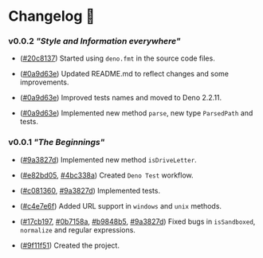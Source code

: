 # Changelog 📰

### v0.0.2 _"Style and Information everywhere"_

- ([#20c8137](https://github.com/jabonchan/way.ts/commit/20c81370458699a7cf62ad5472580ad660ae39a3))
  Started using `deno.fmt` in the source code files.

- ([#0a9d63e](https://github.com/jabonchan/way.ts/commit/0a9d63e41c29e325e5e08d9773703cbc5d796c92))
  Updated README.md to reflect changes and some improvements.

- ([#0a9d63e](https://github.com/jabonchan/way.ts/commit/0a9d63e41c29e325e5e08d9773703cbc5d796c92))
  Improved tests names and moved to Deno 2.2.11.

- ([#0a9d63e](https://github.com/jabonchan/way.ts/commit/0a9d63e41c29e325e5e08d9773703cbc5d796c92))
  Implemented new method `parse`, new type `ParsedPath` and tests.

### v0.0.1 _"The Beginnings"_

- ([#9a3827d](https://github.com/jabonchan/way.ts/commit/9a3827d1fd40b012b5bf09eba9fa43fb702db0ce))
  Implemented new method `isDriveLetter`.

- ([#e82bd05](https://github.com/jabonchan/way.ts/commit/e82bd0514ddfe5031e602a2245a1b363b60df94c),
  [#4bc338a](https://github.com/jabonchan/way.ts/commit/4bc338a20763cb682663231a27d958dedd5e477a))
  Created `Deno Test` workflow.

- ([#c081360](https://github.com/jabonchan/way.ts/commit/c08136041caff16de3becdc903b7f2bca062156e),
  [#9a3827d](https://github.com/jabonchan/way.ts/commit/9a3827d1fd40b012b5bf09eba9fa43fb702db0ce))
  Implemented tests.

- ([#c4e7e6f](https://github.com/jabonchan/way.ts/commit/c4e7e6f1649892273441730255742b95aeafae4f))
  Added URL support in `windows` and `unix` methods.

- ([#17cb197](https://github.com/jabonchan/way.ts/commit/17cb1979b4b5af4254e18bee652ad36f201db4f3),
  [#0b7158a](https://github.com/jabonchan/way.ts/commit/0b7158a96ca55c30aeac9cda87c36d4a3ce79ccc),
  [#b9848b5](https://github.com/jabonchan/way.ts/commit/b9848b5d8c7b847eb74a516837ab837a2f23a5bf),
  [#9a3827d](https://github.com/jabonchan/way.ts/commit/9a3827d1fd40b012b5bf09eba9fa43fb702db0ce))
  Fixed bugs in `isSandboxed`, `normalize` and regular expressions.

- ([#9f11f51](https://github.com/jabonchan/way.ts/commit/9f11f51d4bf714641ebc273f2f927054b6a009d8))
  Created the project.
